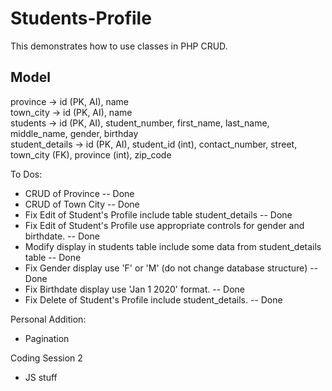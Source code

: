# Students-Profile

This demonstrates how to use classes in PHP CRUD.

## Model

province -> id (PK, AI), name  
town_city -> id (PK, AI), name  
students -> id (PK, AI), student_number, first_name, last_name, middle_name, gender, birthday  
student_details -> id (PK, AI), student_id (int), contact_number, street, town_city (FK), province (int), zip_code

To Dos:

- CRUD of Province -- Done
- CRUD of Town City -- Done
- Fix Edit of Student's Profile include table student_details -- Done
- Fix Edit of Student's Profile use appropriate controls for gender and birthdate. -- Done
- Modify display in students table include some data from student_details table -- Done
- Fix Gender display use 'F' or 'M' (do not change database structure) -- Done
- Fix Birthdate display use 'Jan 1 2020' format. -- Done
- Fix Delete of Student's Profile include student_details. -- Done

Personal Addition:
- Pagination


Coding Session 2
- JS stuff